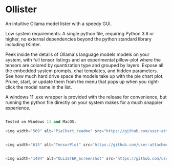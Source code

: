 # Ollister
An intuitive Ollama model lister with a speedy GUI. 

Low system requirements: A single python file, requiring Python 3.8 or higher, no external dependencies beyond the python standard library including tKinter.

Peek inside the details of Ollama's language models models on your system, with full tensor listings and an experimental pillow-plot where the tensors are colored by quantization type and grouped by layers.
Expose all the embedded system prompts, chat templates, and hidden parameters.
See how much hard drive space the models take up with the pie chart plot.
Prune, start, or update them from the menu that pops up when you right-click the model name in the list.

A windows 11 .exe wrapper is provided with the release for convenience, but running the python file directly on your system makes for a much snappier experience. 

```python python Ollister.py

Tested on Windows 11 and MacOS.

<img width="569" alt="PieChart_readme" src="https://github.com/user-attachments/assets/62749287-75de-4097-b4c9-17820e32349d" />


<img width="615" alt="TensorPlot" src="https://github.com/user-attachments/assets/1332b29a-c3cf-4d6e-9215-1dab7962ab10" />


<img width="1494" alt="OLLISTER_Screenshot" src="https://github.com/user-attachments/assets/f897d809-8b71-44e3-8282-67e504021561" />
